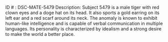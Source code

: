ID # : DSC-MATE-5479
Description: Subject 5479 is a male tiger with red clown eyes and a doge hat on its head. It also sports a gold earring on its left ear and a red scarf around its neck. The anomaly is known to exhibit human-like intelligence and is capable of verbal communication in multiple languages. Its personality is characterized by idealism and a strong desire to make the world a better place.